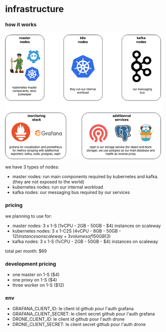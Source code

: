 # infrastructure

### how it works

![schema](./assets/schema.png)

we have 3 types of nodes:
- master nodes: run main components required by kubernetes and kafka. (they are not exposed to the world)
- kubernetes nodes: run our internal workload
- kafka nodes: our messaging bus required by our services

### pricing

we planning to use for:
- master nodes: 3 x 1-S (1vCPU - 2GB - 50GB - $4) instances on scaleway
- kubernetes nodes: 3 x 1-C2S (4vCPU - 8GB - 50GB - $12) instances on scaleway + 3 volumes of 150GB ($3)
- kafka nodes: 3 x 1-S (1vCPU - 2GB - 50GB - $4) instances on scaleway

total per month: $69


### development pricing

- one master on 1-S ($4)
- one proxy on 1-S ($4)
- three worker on 1-S ($12)

### env

- GRAFANA_CLIENT_ID: le client id github pour l'auth grafana
- GRAFANA_CLIENT_SECRET: le client secret github pour l'auth grafana
- DRONE_CLIENT_ID: le client id github pour l'auth drone
- DRONE_CLIENT_SECRET: le client secret github pour l'auth drone
